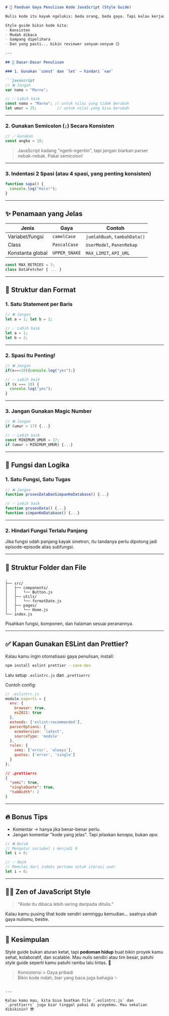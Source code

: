 
```markdown
# 🎨 Panduan Gaya Penulisan Kode JavaScript (Style Guide)

Nulis kode itu kayak ngelukis: beda orang, beda gaya. Tapi kalau kerjanya bareng-bareng, kita butuh **aturan main** biar nggak kayak hasil karya anak TK yang nyampur crayon. 🎨

Style guide bikin kode kita:
- Konsisten
- Mudah dibaca
- Gampang dipelihara
- Dan yang pasti... bikin reviewer senyum-senyum 😏

---

## 🧱 Dasar-Dasar Penulisan

### 1. Gunakan `const` dan `let` — hindari `var`

```javascript
// ❌ Jangan
var nama = "Marno";

// ✅ Lebih baik
const nama = "Marno"; // untuk nilai yang tidak berubah
let umur = 25;         // untuk nilai yang bisa berubah
```

---

### 2. Gunakan Semicolon (`;`) Secara Konsisten

```javascript
// ✅ Gunakan
const angka = 10;
```

> JavaScript kadang "ngerti-ngertiin", tapi jangan biarkan parser nebak-nebak. Pakai semicolon!

---

### 3. Indentasi 2 Spasi (atau 4 spasi, yang penting konsisten)

```javascript
function sapa() {
  console.log("Halo!");
}
```

---

## ✨ Penamaan yang Jelas

| Jenis              | Gaya          | Contoh                |
|--------------------|---------------|------------------------|
| Variabel/fungsi    | `camelCase`   | `jumlahBuah`, `tambahData()` |
| Class              | `PascalCase`  | `UserModel`, `PanenRekap` |
| Konstanta global   | `UPPER_SNAKE` | `MAX_LIMIT`, `API_URL` |

```javascript
const MAX_RETRIES = 3;
class DataFetcher { ... }
```

---

## 🧼 Struktur dan Format

### 1. Satu Statement per Baris

```javascript
// ❌ Jangan
let a = 1; let b = 2;

// ✅ Lebih baik
let a = 1;
let b = 2;
```

---

### 2. Spasi Itu Penting!

```javascript
// ❌ Jangan
if(x===10){console.log("yes");}

// ✅ Lebih baik
if (x === 10) {
  console.log("yes");
}
```

---

### 3. Jangan Gunakan Magic Number

```javascript
// ❌ Jangan
if (umur > 17) {...}

// ✅ Lebih baik
const MINIMUM_UMUR = 17;
if (umur > MINIMUM_UMUR) {...}
```

---

## 🧠 Fungsi dan Logika

### 1. Satu Fungsi, Satu Tugas

```javascript
// ❌ Jangan
function prosesDataDanSimpanKeDatabase() {...}

// ✅ Lebih baik
function prosesData() {...}
function simpanKeDatabase() {...}
```

---

### 2. Hindari Fungsi Terlalu Panjang

Jika fungsi udah panjang kayak sinetron, itu tandanya perlu dipotong jadi episode-episode alias subfungsi.

---

## 📂 Struktur Folder dan File

```plaintext
.
├── src/
│   ├── components/
│   │   └── Button.js
│   ├── utils/
│   │   └── formatDate.js
│   ├── pages/
│   │   └── Home.js
└── index.js
```

Pisahkan fungsi, komponen, dan halaman sesuai peranannya.

---

## ✅ Kapan Gunakan ESLint dan Prettier?

Kalau kamu ingin otomatisasi gaya penulisan, install:

```bash
npm install eslint prettier --save-dev
```

Lalu setup `.eslintrc.js` dan `.prettierrc`

Contoh config:

```js
// .eslintrc.js
module.exports = {
  env: {
    browser: true,
    es2021: true
  },
  extends: ['eslint:recommended'],
  parserOptions: {
    ecmaVersion: 'latest',
    sourceType: 'module'
  },
  rules: {
    semi: ['error', 'always'],
    quotes: ['error', 'single']
  }
};
```

```json
// .prettierrc
{
  "semi": true,
  "singleQuote": true,
  "tabWidth": 2
}
```

---

## 🔥 Bonus Tips

- Komentar → hanya jika benar-benar perlu.
- Jangan komentar "kode yang jelas". Tapi jelaskan *kenapa*, bukan *apa*.

```javascript
// ❌ Buruk
// Mengatur variabel i menjadi 0
let i = 0;

// ✅ Baik
// Memulai dari indeks pertama untuk iterasi user
let i = 0;
```

---

## 🧘‍♂️ Zen of JavaScript Style

> "Kode itu dibaca lebih sering daripada ditulis."

Kalau kamu pusing lihat kode sendiri seminggu kemudian... saatnya ubah gaya nulismu, bestie.

---

## 🎯 Kesimpulan

Style guide bukan aturan ketat, tapi **pedoman hidup** buat bikin proyek kamu sehat, kolaboratif, dan scalable. Mau nulis sendiri atau tim besar, patuhi style guide seperti kamu patuhi rambu lalu lintas. 🚦

> Konsistensi > Gaya pribadi  
> Bikin kode indah, biar yang baca juga bahagia ✨

```

---

Kalau kamu mau, kita bisa buatkan file `.eslintrc.js` dan `.prettierrc` juga biar tinggal pakai di proyekmu. Mau sekalian dibikinin? 😎